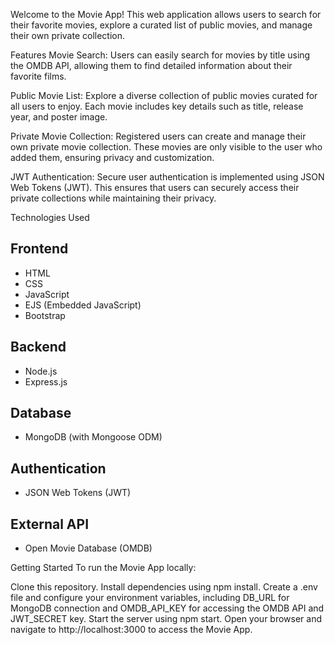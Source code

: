 Welcome to the Movie App! This web application allows users to search for their favorite movies, explore a curated list of public movies, and manage their own private collection.

Features
Movie Search: Users can easily search for movies by title using the OMDB API, allowing them to find detailed information about their favorite films.

Public Movie List: Explore a diverse collection of public movies curated for all users to enjoy. Each movie includes key details such as title, release year, and poster image.

Private Movie Collection: Registered users can create and manage their own private movie collection. These movies are only visible to the user who added them, ensuring privacy and customization.

JWT Authentication: Secure user authentication is implemented using JSON Web Tokens (JWT). This ensures that users can securely access their private collections while maintaining their privacy.

Technologies Used

## Frontend
- HTML
- CSS
- JavaScript
- EJS (Embedded JavaScript)
- Bootstrap

## Backend
- Node.js
- Express.js

## Database
- MongoDB (with Mongoose ODM)

## Authentication
- JSON Web Tokens (JWT)

## External API
- Open Movie Database (OMDB)

Getting Started
To run the Movie App locally:

Clone this repository.
Install dependencies using npm install.
Create a .env file and configure your environment variables, including DB_URL for MongoDB connection and OMDB_API_KEY for accessing the OMDB API and JWT_SECRET key.
Start the server using npm start.
Open your browser and navigate to http://localhost:3000 to access the Movie App.
